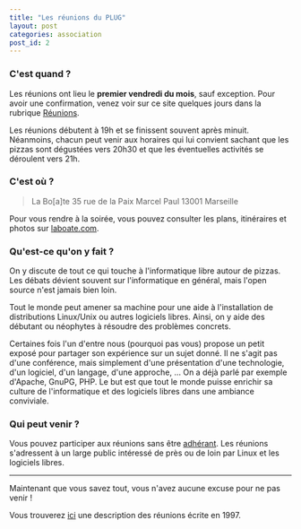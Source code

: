 ```yaml
---
title: "Les réunions du PLUG"
layout: post
categories: association
post_id: 2
---
```

### C'est quand ? ###

Les réunions ont lieu le **premier vendredi du mois**, sauf exception. Pour avoir une confirmation, venez voir sur ce site quelques jours dans la rubrique [Réunions](/archives/categories.html#reunions).

Les réunions débutent à 19h et se finissent souvent après minuit. Néanmoins, chacun peut venir aux horaires qui lui convient sachant que les pizzas sont dégustées vers 20h30 et que les éventuelles activités se déroulent vers 21h.

### C'est où ? ###

> La Bo\[a\]te
> 35 rue de la Paix Marcel Paul
> 13001 Marseille


Pour vous rendre à la soirée, vous pouvez consulter les plans, itinéraires et photos sur [laboate.com](http://laboate.com).


### Qu'est-ce qu'on y fait ? ###

On y discute de tout ce qui touche à l'informatique libre autour de pizzas. Les débats dévient souvent sur l'informatique en général, mais l'open source n'est jamais bien loin.

Tout le monde peut amener sa machine pour une aide à l'installation de distributions Linux/Unix ou autres logiciels libres. Ainsi, on y aide des débutant ou néophytes à résoudre des problèmes concrets.

Certaines fois l'un d'entre nous (pourquoi pas vous) propose un petit exposé pour partager son expérience sur un sujet donné. Il ne s'agit pas d'une conférence, mais simplement d'une présentation d'une technologie, d'un logiciel, d'un langage, d'une approche, … On a déjà parlé par exemple d'Apache, GnuPG, PHP. Le but est que tout le monde puisse enrichir sa culture de l'informatique et des logiciels libres dans une ambiance conviviale.

### Qui peut venir ? ###

Vous pouvez participer aux réunions sans être [adhérant](/r/31). Les réunions s'adressent à un large public intéressé de près ou de loin par Linux et les logiciels libres.

----
Maintenant que vous savez tout, vous n'avez aucune excuse pour ne pas venir !

Vous trouverez [ici](/r/4) une description des réunions écrite en 1997.